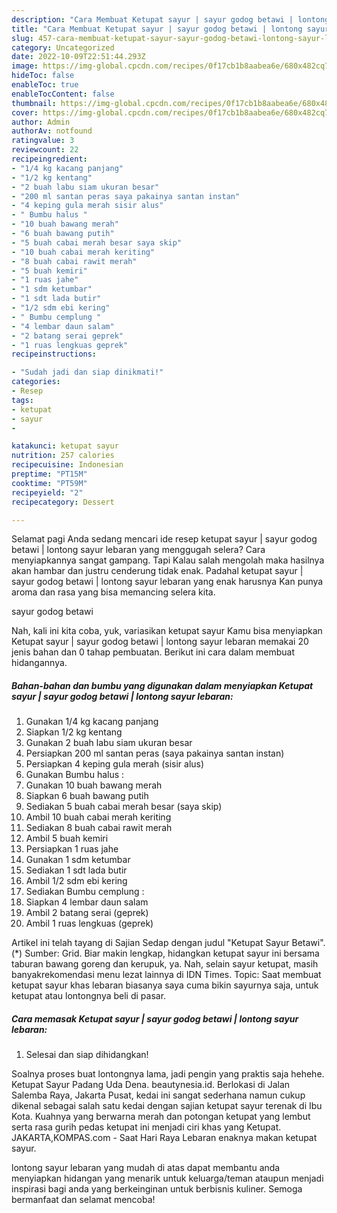 ```yaml
---
description: "Cara Membuat Ketupat sayur | sayur godog betawi | lontong sayur lebaran yang Sempurna, Buat Buka Puasa}"
title: "Cara Membuat Ketupat sayur | sayur godog betawi | lontong sayur lebaran yang Sempurna, Buat Buka Puasa}"
slug: 457-cara-membuat-ketupat-sayur-sayur-godog-betawi-lontong-sayur-lebaran-yang-sempurna-buat-buka-puasa
category: Uncategorized
date: 2022-10-09T22:51:44.293Z
image: https://img-global.cpcdn.com/recipes/0f17cb1b8aabea6e/680x482cq70/ketupat-sayur-sayur-godog-betawi-lontong-sayur-lebaran-foto-resep-utama.jpg
hideToc: false
enableToc: true
enableTocContent: false
thumbnail: https://img-global.cpcdn.com/recipes/0f17cb1b8aabea6e/680x482cq70/ketupat-sayur-sayur-godog-betawi-lontong-sayur-lebaran-foto-resep-utama.jpg
cover: https://img-global.cpcdn.com/recipes/0f17cb1b8aabea6e/680x482cq70/ketupat-sayur-sayur-godog-betawi-lontong-sayur-lebaran-foto-resep-utama.jpg
author: Admin
authorAv: notfound
ratingvalue: 3
reviewcount: 22
recipeingredient:
- "1/4 kg kacang panjang"
- "1/2 kg kentang"
- "2 buah labu siam ukuran besar"
- "200 ml santan peras saya pakainya santan instan"
- "4 keping gula merah sisir alus"
- " Bumbu halus "
- "10 buah bawang merah"
- "6 buah bawang putih"
- "5 buah cabai merah besar saya skip"
- "10 buah cabai merah keriting"
- "8 buah cabai rawit merah"
- "5 buah kemiri"
- "1 ruas jahe"
- "1 sdm ketumbar"
- "1 sdt lada butir"
- "1/2 sdm ebi kering"
- " Bumbu cemplung "
- "4 lembar daun salam"
- "2 batang serai geprek"
- "1 ruas lengkuas geprek"
recipeinstructions:

- "Sudah jadi dan siap dinikmati!"
categories:
- Resep
tags:
- ketupat
- sayur
- 

katakunci: ketupat sayur  
nutrition: 257 calories
recipecuisine: Indonesian
preptime: "PT15M"
cooktime: "PT59M"
recipeyield: "2"
recipecategory: Dessert

---
```



Selamat pagi Anda sedang mencari ide resep ketupat sayur | sayur godog betawi | lontong sayur lebaran yang menggugah selera? Cara menyiapkannya sangat gampang. Tapi Kalau salah mengolah maka hasilnya akan hambar dan justru cenderung tidak enak. Padahal ketupat sayur | sayur godog betawi | lontong sayur lebaran yang enak harusnya Kan punya aroma dan rasa yang bisa memancing selera kita.

 sayur godog betawi 

Nah, kali ini kita coba, yuk, variasikan ketupat sayur  Kamu bisa menyiapkan Ketupat sayur | sayur godog betawi | lontong sayur lebaran memakai 20 jenis bahan dan 0 tahap pembuatan. Berikut ini cara dalam membuat hidangannya.

<!--inarticleads1-->

##### Bahan-bahan dan bumbu yang digunakan dalam menyiapkan Ketupat sayur | sayur godog betawi | lontong sayur lebaran:

1. Gunakan 1/4 kg kacang panjang
1. Siapkan 1/2 kg kentang
1. Gunakan 2 buah labu siam ukuran besar
1. Persiapkan 200 ml santan peras (saya pakainya santan instan)
1. Persiapkan 4 keping gula merah (sisir alus)
1. Gunakan  Bumbu halus :
1. Gunakan 10 buah bawang merah
1. Siapkan 6 buah bawang putih
1. Sediakan 5 buah cabai merah besar (saya skip)
1. Ambil 10 buah cabai merah keriting
1. Sediakan 8 buah cabai rawit merah
1. Ambil 5 buah kemiri
1. Persiapkan 1 ruas jahe
1. Gunakan 1 sdm ketumbar
1. Sediakan 1 sdt lada butir
1. Ambil 1/2 sdm ebi kering
1. Sediakan  Bumbu cemplung :
1. Siapkan 4 lembar daun salam
1. Ambil 2 batang serai (geprek)
1. Ambil 1 ruas lengkuas (geprek)


Artikel ini telah tayang di Sajian Sedap dengan judul &#34;Ketupat Sayur Betawi&#34;. (*) Sumber: Grid. Biar makin lengkap, hidangkan ketupat sayur ini bersama taburan bawang goreng dan kerupuk, ya. Nah, selain sayur ketupat, masih banyakrekomendasi menu lezat lainnya di IDN Times. Topic: Saat membuat ketupat sayur khas lebaran biasanya saya cuma bikin sayurnya saja, untuk ketupat atau lontongnya beli di pasar. 

<!--inarticleads2-->

##### Cara memasak Ketupat sayur | sayur godog betawi | lontong sayur lebaran:


1. Selesai dan siap dihidangkan!

Soalnya proses buat lontongnya lama, jadi pengin yang praktis saja hehehe. Ketupat Sayur Padang Uda Dena. beautynesia.id. Berlokasi di Jalan Salemba Raya, Jakarta Pusat, kedai ini sangat sederhana namun cukup dikenal sebagai salah satu kedai dengan sajian ketupat sayur terenak di Ibu Kota. Kuahnya yang berwarna merah dan potongan ketupat yang lembut serta rasa gurih pedas ketupat ini menjadi ciri khas yang Ketupat. JAKARTA,KOMPAS.com - Saat Hari Raya Lebaran enaknya makan ketupat sayur. 

 lontong sayur lebaran yang mudah di atas dapat membantu anda menyiapkan hidangan yang menarik untuk keluarga/teman ataupun menjadi inspirasi bagi anda yang berkeinginan untuk berbisnis kuliner. Semoga bermanfaat dan selamat mencoba!
